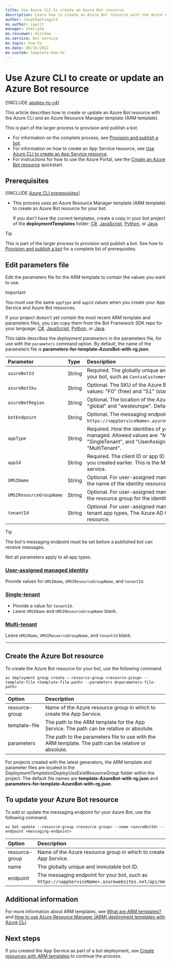```yaml
---
title: Use Azure CLI to create an Azure Bot resource
description: Learn how to create an Azure Bot resource with the Azure CLI and an ARM template.
author: JonathanFingold
ms.author: iawilt
manager: shellyha
ms.reviewer: micchow
ms.service: bot-service
ms.topic: how-to
ms.date: 08/15/2022
ms.custom: template-how-to
---
```


# Use Azure CLI to create or update an Azure Bot resource

[!INCLUDE [applies-to-v4](./includes/applies-to-v4-current.md)]

This article describes how to create or update an Azure Bot resource with the Azure CLI and an Azure Resource Manager template (ARM template).

This is part of the larger process to provision and publish a bot.

- For information on the complete process, see [Provision and publish a bot](provision-and-publish-a-bot.md).
- For information on how to create an App Service resource, see [Use Azure CLI to create an App Service resource](provision-app-service.md).
- For instructions for how to use the Azure Portal, see the [Create an Azure Bot resource](v4sdk/abs-quickstart.md) quickstart.

## Prerequisites

[!INCLUDE [Azure CLI prerequisites](./includes/az-cli/prereqs.md)]

- This process uses an Azure Resource Manager template (ARM template) to create an Azure Bot resource for your bot.

  If you don't have the current templates, create a copy in your bot project of the **deploymentTemplates** folder: [C#](https://github.com/microsoft/botbuilder-dotnet/tree/main/generators/dotnet-templates/Microsoft.BotFramework.CSharp.EchoBot/content), [JavaScript](https://github.com/microsoft/botbuilder-js/tree/main/generators/generator-botbuilder/generators/app/templates/echo), [Python](https://github.com/microsoft/botbuilder-python/tree/main/generators/app/templates/echo/%7B%7Bcookiecutter.bot_name%7D%7D), or [Java](https://github.com/microsoft/botbuilder-java/tree/main/generators/generators/app/templates/echo/project).

> [!TIP]
> This is part of the larger process to provision and publish a bot.
> See how to [Provision and publish a bot](provision-and-publish-a-bot.md) for a complete list of prerequisites.

## Edit parameters file

Edit the parameters file for the ARM template to contain the values you want to use.

> [!IMPORTANT]
> You must use the same `appType` and `appId` values when you create your App Service and Azure Bot resources.

If your project doesn't yet contain the most recent ARM template and parameters files, you can copy them from the Bot Framework SDK repo for your language: [C#](https://github.com/microsoft/botbuilder-dotnet/tree/main/generators/dotnet-templates/Microsoft.BotFramework.CSharp.EchoBot/content), [JavaScript](https://github.com/microsoft/botbuilder-js/tree/main/generators/generator-botbuilder/generators/app/templates/echo), [Python](https://github.com/microsoft/botbuilder-python/tree/main/generators/app/templates/echo/%7B%7Bcookiecutter.bot_name%7D%7D), or [Java](https://github.com/microsoft/botbuilder-java/tree/main/generators/generators/app/templates/echo/project).

This table describes the _deployment parameters_ in the parameters file, for use with the `parameters` command option.
By default, the name of the parameters file is **parameters-for-template-AzureBot-with-rg.json**.

| Parameter | Type | Description |
|:-|:-|:-|
| `azureBotId` |String| Required. The globally unique and immutable handle for your bot, such as `ContsoCustomerService`. |
| `azureBotSku` | String | Optional. The SKU of the Azure Bot resource. Allowed values: "F0" (free) and "S1" (standard). Default is "S1". |
| `azureBotRegion` | String | Optional. The location of the Azure Bot. Allowed values: "global" and "westeurope". Default is "global". |
| `botEndpoint` |String| Optional. The messaging endpoint for your bot, such as `https://<appServiceName>.azurewebsites.net/api/messages`. |
| `appType` | String | Required. How the identities of your bot resources are managed. Allowed values are: "MultiTenant", "SingleTenant", and "UserAssignedMSI". Default is "MultiTenant". |
| `appId` |String| Required. The client ID or app ID from the identity resource you created earlier. This is the Microsoft app ID of the app service. |
| `UMSIName` | String | Optional. For user-assigned managed identity app types, the name of the identity resource.|
| `UMSIResourceGroupName` | String | Optional. For user-assigned managed identity app types, the resource group for the identity resource. |
| `tenantId` | String | Optional. For user-assigned managed identity and single-tenant app types, The Azure AD tenant ID for the identity resource. |

> [!TIP]
> The bot's messaging endpoint must be set before a published bot can receive messages.

Not all parameters apply to all app types.

### [User-assigned managed identity](#tab/userassigned)

Provide values for `UMSIName`, `UMSIResourceGroupName`, and `tenantId`.

### [Single-tenant](#tab/singletenant)

- Provide a value for `tenantId`.
- Leave `UMSIName` and `UMSIResourceGroupName` blank.

### [Multi-tenant](#tab/multitenant)

Leave `UMSIName`, `UMSIResourceGroupName`, and `tenantId` blank.

---

## Create the Azure Bot resource

To create the Azure Bot resource for your bot, use the following command.

```azurecli
az deployment group create –-resource-group <resource-group> --template-file <template-file-path> --parameters @<parameters-file-path>
```

| Option         | Description                                                                                         |
|:---------------|:----------------------------------------------------------------------------------------------------|
| resource-group | Name of the Azure resource group in which to create the App Service.                                |
| template-file  | The path to the ARM template for the App Service. The path can be relative or absolute.             |
| parameters     | The path to the parameters file to use with the ARM template. The path can be relative or absolute. |

For projects created with the latest generators, the ARM template and parameter files are located in the _DeploymentTemplates\DeployUseExistResourceGroup_ folder within the project.
The default file names are **template-AzureBot-with-rg.json** and **parameters-for-template-AzureBot-with-rg.json**.

## To update your Azure Bot resource

To add or update the messaging endpoint for your Azure Bot, use the following command.

```azurecli
az bot update --resource-group <resource group> --name <azureBotId> --endpoint <messaging-endpoint>
```

| Option         | Description                                                                                             |
|:---------------|:--------------------------------------------------------------------------------------------------------|
| resource-group | Name of the Azure resource group in which to create the App Service.                                    |
| name           | The globally unique and immutable bot ID.                                                               |
| endpoint       | The messaging endpoint for your bot, such as `https://<appServiceName>.azurewebsites.net/api/messages`. |

## Additional information

For more information about ARM templates, see [What are ARM templates?](/azure/azure-resource-manager/templates/overview) and [How to use Azure Resource Manager (ARM) deployment templates with Azure CLI](/azure/azure-resource-manager/templates/deploy-cli).

## Next steps

If you created the App Service as part of a bot deployment, see [Create resources with ARM templates](provision-and-publish-a-bot.md#create-resources-with-arm-templates) to continue the process.
